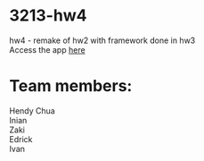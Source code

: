 3213-hw4
========

hw4 - remake of hw2 with framework done in hw3 <br>
Access the app [here](http://still-sea-6922.herokuapp.com)

Team members:
============
Hendy Chua<br>
Inian<br>
Zaki<br>
Edrick<br>
Ivan<br>
